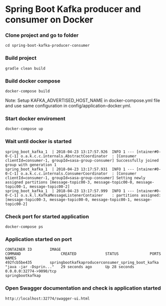 # Spring Boot Kafka producer and consumer on Docker

### Clone project and go to folder
```
cd spring-boot-kafka-producer-consumer
```

### Build project
```
gradle clean build
```

### Build docker compose
```
docker-compose build
```
Note: Setup KAFKA_ADVERTISED_HOST_NAME in docker-compose.yml file and use same configuration in config/application-docker.yml.

### Start docker enviroment
```
docker-compose up
```

### Wait until docker is started
```
spring_boot_kafka_1  | 2018-04-23 13:17:57.926  INFO 1 --- [ntainer#0-0-C-1] o.a.k.c.c.internals.AbstractCoordinator  : [Consumer clientId=consumer-1, groupId=sasa-group-consumer] Successfully joined group with generation 1
spring_boot_kafka_1  | 2018-04-23 13:17:57.931  INFO 1 --- [ntainer#0-0-C-1] o.a.k.c.c.internals.ConsumerCoordinator  : [Consumer clientId=consumer-1, groupId=sasa-group-consumer] Setting newly assigned partitions [message-topic00-3, message-topic00-0, message-topic00-1, message-topic00-2]
spring_boot_kafka_1  | 2018-04-23 13:17:57.999  INFO 1 --- [ntainer#0-0-C-1] o.s.k.l.KafkaMessageListenerContainer    : partitions assigned: [message-topic00-3, message-topic00-0, message-topic00-1, message-topic00-2]
```

### Check port for started application
```
docker-compose ps
```

### Application started on port
```
CONTAINER ID        IMAGE                                               COMMAND                  CREATED             STATUS              PORTS                                                                                NAMES
492fcb5be435        springbootkafkaproducerconsumer_spring_boot_kafka   "java -jar -Dsprin..."   29 seconds ago      Up 28 seconds       0.0.0.0:32774->9090/tcp                                                              springbootkafkap
```

### Open Swagger documentation and check is application started
```
http://localhost:32774/swagger-ui.html
```

